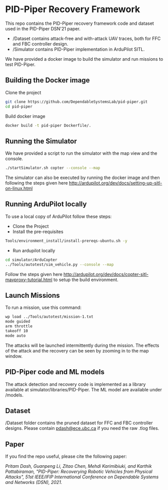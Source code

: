 # PID-Piper Recovery Framework
This repo contains the PID-Piper recovery framework code and dataset used in the PID-Piper DSN'21 paper. 
- /Dataset contains attack-free and with-attack UAV traces, both for FFC and FBC controller design. 
- /Simulator contains PID-Piper implementation in ArduPilot SITL. 

We have provided a docker image to build the simulator and run missions to test PID-Piper.  

## Building the Docker image
Clone the project
```bash
git clone https://github.com/DependableSystemsLab/pid-piper.git
cd pid-piper
```
Build docker image
```bash
docker build -t pid-piper Dockerfile/.
```
## Running the Simulator
We have provided a script to run the simulator with the map view and the console.  
```bash
./startSimulator.sh copter --console --map
```
The simulator can also be executed by running the docker image and then following the steps given here http://ardupilot.org/dev/docs/setting-up-sitl-on-linux.html 

## Running ArduPilot locally
To use a local copy of ArduPilot follow these steps:
* Clone the Project
* Install the pre-requisites
```bash
Tools/environment_install/install-prereqs-ubuntu.sh -y
```
* Run ardupilot locally
```bash
cd simulator/ArduCopter
../Tools/autotest/sim_vehicle.py --console --map
```
Follow the steps given here http://ardupilot.org/dev/docs/copter-sitl-mavproxy-tutorial.html to setup the build environment. 

## Launch Missions
To run a mission, use this command:
```bash
wp load ../Tools/autotest/mission-1.txt
mode guided
arm throttle
takeoff 10
mode auto
```
The attacks will be launched intermittently during the mission. The effects of the attack and the recovery can be seen by zooming in to the map window. 

## PID-Piper code and ML models
The attack detection and recovery code is implemented as a library available at simulator/libraries/PID-Piper. The ML model are available under /models.

## Dataset
/Dataset folder contains the pruned dataset for FFC and FBC controller designs. Please contain pdash@ece.ubc.ca if you need the raw .tlog files. 

## Paper
If you find the repo useful, please cite the following paper: 

*Pritam Dash, Guanpeng Li, Zitao Chen, Mehdi Karimibiuki, and Karthik Pattabiraman, "PID-Piper: Recoverying Robotic Vehicles from Physical Attacks", 51st IEEE/IFIP International Conference on Dependable Systems and Networks (DSN), 2021.*
